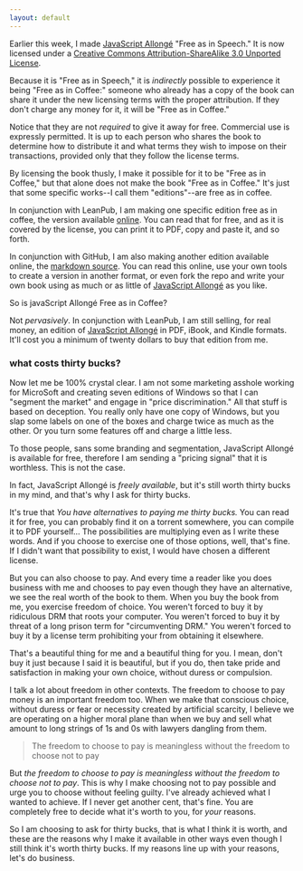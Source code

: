 ```yaml
---
layout: default
---
```


Earlier this week, I made [JavaScript Allongé][ja] "Free as in Speech." It is now licensed under a [Creative Commons Attribution-ShareAlike 3.0 Unported License](http://creativecommons.org/licenses/by-sa/3.0/deed.en_US).

[ja]: https://leanpub.com/javascript-allonge

Because it is "Free as in Speech," it is *indirectly* possible to experience it being "Free as in Coffee:" someone who already has a copy of the book can share it under the new licensing terms with the proper attribution. If they don't charge any money for it, it will be "Free as in Coffee."

Notice that they are not *required* to give it away for free. Commercial use is expressly permitted. It is up to each person who shares the book to determine how to distribute it and what terms they wish to impose on their transactions, provided only that they follow the license terms.

By licensing the book thusly, I make it possible for it to be "Free as in Coffee," but that alone does not make the book "Free as in Coffee." It's just that some specific works--I call them "editions"--are free as in coffee.

In conjunction with LeanPub, I am making one specific edition free as in coffee, the version available [online][jar]. You can read that for free, and as it is covered by the license, you can print it to PDF, copy and paste it, and so forth.

[jar]: https://leanpub.com/javascript-allonge/read

In conjunction with GitHub, I am also making another edition available online, the [markdown source][s]. You can read this online, use your own tools to create a version in another format, or even fork the repo and write your own book using as much or as little of [JavaScript Allongé][ja] as you like.

[s]: https://github.com/raganwald/javascript-allonge

So is javaScript Allongé Free as in Coffee?

Not *pervasively*. In conjunction with LeanPub, I am still selling, for real money, an edition of [JavaScript Allongé][ja] in PDF, iBook, and Kindle formats. It'll cost you a minimum of twenty dollars to buy that edition from me.

### what costs thirty bucks?

Now let me be 100% crystal clear. I am not some marketing asshole working for MicroSoft and creating seven editions of Windows so that I can "segment the market" and engage in "price discrimination." All that stuff is based on deception. You really only have one copy of Windows, but you slap some labels on one of the boxes and charge twice as much as the other. Or you turn some features off and charge a little less.

To those people, sans some branding and segmentation, JavaScript Allongé is available for free, therefore I am sending a "pricing signal" that it is worthless. This is not the case.

In fact, JavaScript Allongé is *freely available*, but it's still worth thirty bucks in my mind, and that's why I ask for thirty bucks.

It's true that *You have alternatives to paying me thirty bucks.* You can read it for free, you can probably find it on a torrent somewhere, you can compile it to PDF yourself... The possibilities are multiplying even as I write these words. And if you choose to exercise one of those options, well, that's fine. If I didn't want that possibility to exist, I would have chosen a different license.

But you can also choose to pay. And every time a reader like you does business with me and chooses to pay even though they have an alternative, we see the real worth of the book to them. When you buy the book from me, you exercise freedom of choice. You weren't forced to buy it by ridiculous DRM that roots your computer. You weren't forced to buy it by threat of a long prison term for "circumventing DRM." You weren't forced to buy it by a license term prohibiting your from obtaining it elsewhere.

That's a beautiful thing for me and a beautiful thing for you. I mean, don't buy it just because I said it is beautiful, but if you do, then take pride and satisfaction in making your own choice, without duress or compulsion.

I talk a lot about freedom in other contexts. The freedom to choose to pay money is an important freedom too. When we make that conscious choice, without duress or fear or necessity created by artificial scarcity, I believe we are operating on a higher moral plane than when we buy and sell what amount to long strings of 1s and 0s with lawyers dangling from them.

> The freedom to choose to pay is meaningless without the freedom to choose not to pay

But *the freedom to choose to pay is meaningless without the freedom to choose not to pay*. This is why I make choosing not to pay possible and urge you to choose without feeling guilty. I've already achieved what I wanted to achieve. If I never get another cent, that's fine. You are completely free to decide what it's worth to you, for *your* reasons.

So I am choosing to ask for thirty bucks, that is what I think it is worth, and these are the reasons why I make it available in other ways even though I still think it's worth thirty bucks. If my reasons line up with your reasons, let's do business.